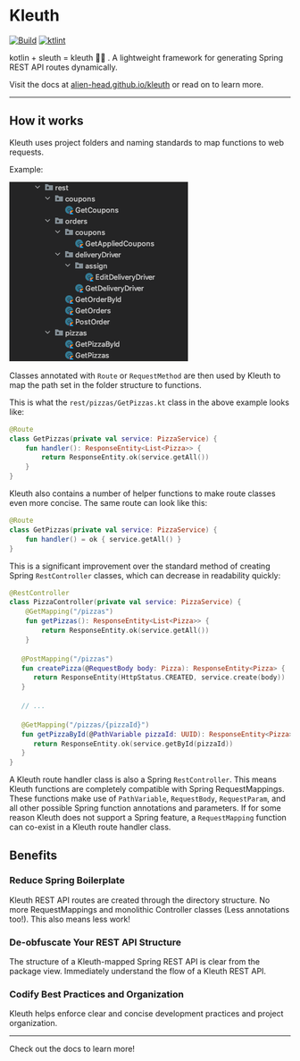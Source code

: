 # Kleuth

[![Build](https://github.com/alien-head/kleuth/actions/workflows/pr-verify.yml/badge.svg?event=push)](https://github.com/alien-head/kleuth/actions/workflows/pr-verify.yml)
[![ktlint](https://img.shields.io/badge/code%20style-%E2%9D%A4-FF4081.svg)](https://ktlint.github.io/)

kotlin + sleuth = kleuth 🕵️‍♂️ . A lightweight framework for generating Spring REST API routes dynamically.

Visit the docs at [alien-head.github.io/kleuth](https://alien-head.github.io/kleuth/) or read on to learn more.
___

## How it works
Kleuth uses project folders and naming standards to map functions to web requests.

Example:

![Pizza Restauruant REST API](./documentation/assets/pizza_api_structure_only.png)

Classes annotated with `Route` or `RequestMethod` are then used by Kleuth to map the path set in the folder structure to functions.

This is what the `rest/pizzas/GetPizzas.kt` class in the above example looks like:

```kotlin
@Route
class GetPizzas(private val service: PizzaService) {
    fun handler(): ResponseEntity<List<Pizza>> {
        return ResponseEntity.ok(service.getAll())
    }
} 
```

Kleuth also contains a number of helper functions to make route classes even more concise.
The same route can look like this:
```kotlin
@Route
class GetPizzas(private val service: PizzaService) {
    fun handler() = ok { service.getAll() }
} 
```

This is a significant improvement over the standard method of creating Spring `RestController` classes,
which can decrease in readability quickly:
```kotlin
@RestController
class PizzaController(private val service: PizzaService) {
    @GetMapping("/pizzas")
    fun getPizzas(): ResponseEntity<List<Pizza>> {
        return ResponseEntity.ok(service.getAll())
    }

   @PostMapping("/pizzas")
   fun createPizza(@RequestBody body: Pizza): ResponseEntity<Pizza> {
      return ResponseEntity(HttpStatus.CREATED, service.create(body))
   }
   
   // ...

   @GetMapping("/pizzas/{pizzaId}")
   fun getPizzaById(@PathVariable pizzaId: UUID): ResponseEntity<Pizza> {
      return ResponseEntity.ok(service.getById(pizzaId))
   }
}
```

A Kleuth route handler class is also a Spring `RestController`. This means Kleuth functions are completely compatible with Spring RequestMappings. These functions make use of `PathVariable`, `RequestBody`, `RequestParam`, 
and all other possible Spring function annotations and parameters. If for some reason Kleuth does not support a Spring feature, a `RequestMapping` function can co-exist in a Kleuth route handler class.

## Benefits

### Reduce Spring Boilerplate
Kleuth REST API routes are created through the directory structure. 
No more RequestMappings and monolithic Controller classes (Less annotations too!).
This also means less work!

### De-obfuscate Your REST API Structure
The structure of a Kleuth-mapped Spring REST API is clear from the package view. 
Immediately understand the flow of a Kleuth REST API.

### Codify Best Practices and Organization
Kleuth helps enforce clear and concise development practices and project organization.

___

Check out the docs to learn more!
